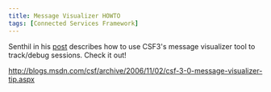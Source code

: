 ```yaml
---
title: Message Visualizer HOWTO
tags: [Connected Services Framework]
---
```

<P>Senthil in his&nbsp;<A class="" href="http://blogs.msdn.com/csf/archive/2006/11/02/csf-3-0-message-visualizer-tip.aspx" target=_blank mce_href="http://blogs.msdn.com/csf/archive/2006/11/02/csf-3-0-message-visualizer-tip.aspx">post</A> describes how to use CSF3's message visualizer tool to track/debug sessions. Check it out!</P>
<p><a href="http://blogs.msdn.com/csf/archive/2006/11/02/csf-3-0-message-visualizer-tip.aspx">http://blogs.msdn.com/csf/archive/2006/11/02/csf-3-0-message-visualizer-tip.aspx</a></p>
